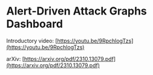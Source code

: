 # Alert-Driven Attack Graphs Dashboard
Introductory video: [https://youtu.be/9RpchlogTzs](https://youtu.be/9RpchlogTzs)

arXiv: [https://arxiv.org/pdf/2310.13079.pdf](https://arxiv.org/pdf/2310.13079.pdf)
